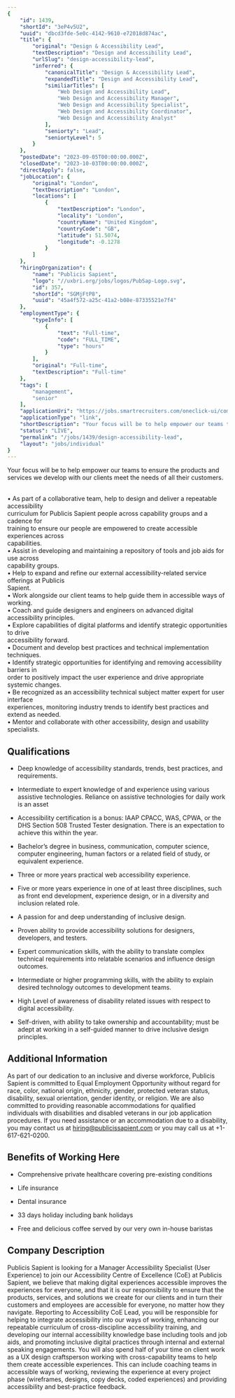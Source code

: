 ```yaml
---
{
	"id": 1439,
	"shortId": "3eP4v5U2",
	"uuid": "dbcd3fde-5e0c-4142-9610-e72018d874ac",
	"title": {
		"original": "Design & Accessibility Lead",
		"textDescription": "Design and Accessibility Lead",
		"urlSlug": "design-accessibility-lead",
		"inferred": {
			"canonicalTitle": "Design & Accessibility Lead",
			"expandedTitle": "Design and Accessibility Lead",
			"similiarTitles": [
				"Web Design and Accessibility Lead",
				"Web Design and Accessibility Manager",
				"Web Design and Accessibility Specialist",
				"Web Design and Accessibility Coordinator",
				"Web Design and Accessibility Analyst"
			],
			"seniorty": "Lead",
			"seniortyLevel": 5
		}
	},
	"postedDate": "2023-09-05T00:00:00.000Z",
	"closedDate": "2023-10-03T00:00:00.000Z",
	"directApply": false,
	"jobLocation": {
		"original": "London",
		"textDescription": "London",
		"locations": [
			{
				"textDescription": "London",
				"locality": "London",
				"countryName": "United Kingdom",
				"countryCode": "GB",
				"latitude": 51.5074,
				"longitude": -0.1278
			}
		]
	},
	"hiringOrganization": {
		"name": "Publicis Sapient",
		"logo": "//uxbri.org/jobs/logos/PubSap-Logo.svg",
		"id": 357,
		"shortId": "SGMjFtP8",
		"uuid": "45a4f572-a25c-41a2-b08e-87335521e7f4"
	},
	"employmentType": {
		"typeInfo": [
			{
				"text": "Full-time",
				"code": "FULL_TIME",
				"type": "hours"
			}
		],
		"original": "Full-time",
		"textDescription": "Full-time"
	},
	"tags": [
		"management",
		"senior"
	],
	"applicationUri": "https://jobs.smartrecruiters.com/oneclick-ui/company/PublicisGroupe/publication/d3d1c844-dfad-4727-bd35-6cd9dd85ff92?dcr_ci=PublicisGroupe&sid=7f145844-ea0a-4410-ad29-8817046c8055&_ga=2.116193475.477937373.1693905898-1628338350.1693905898",
	"applicationType": "link",
	"shortDescription": "Your focus will be to help empower our teams to ensure the products and services we develop with our clients meet the needs of all their customers. • As part of a collaborative team, help to design",
	"status": "LIVE",
	"permalink": "/jobs/1439/design-accessibility-lead",
	"layout": "jobs/individual"
}
---
```

<p>Your focus will be to help empower our teams to ensure the products and services we develop with our clients meet the needs of all their customers.</p><p><br>• As part of a collaborative team, help to design and deliver a repeatable accessibility<br>curriculum for Publicis Sapient people across capability groups and a cadence for<br>training to ensure our people are empowered to create accessible experiences across<br>capabilities.<br>• Assist in developing and maintaining a repository of tools and job aids for use across<br>capability groups.<br>• Help to expand and refine our external accessibility-related service offerings at Publicis<br>Sapient.<br>• Work alongside our client teams to help guide them in accessible ways of working.<br>• Coach and guide designers and engineers on advanced digital accessibility principles.<br>• Explore capabilities of digital platforms and identify strategic opportunities to drive<br>accessibility forward.<br>• Document and develop best practices and technical implementation techniques.<br>• Identify strategic opportunities for identifying and removing accessibility barriers in<br>order to positively impact the user experience and drive appropriate systemic changes.<br>• Be recognized as an accessibility technical subject matter expert for user interface<br>experiences, monitoring industry trends to identify best practices and extend as needed.<br>• Mentor and collaborate with other accessibility, design and usability specialists.</p><h2>Qualifications</h2><ul><li><p>Deep knowledge of accessibility standards, trends, best practices, and requirements.</p></li><li><p>Intermediate to expert knowledge of and experience using various assistive technologies. Reliance on assistive technologies for daily work is an asset</p></li><li><p>Accessibility certification is a bonus: IAAP CPACC, WAS, CPWA, or the DHS Section 508 Trusted Tester designation. There is an expectation to achieve this within the year.</p></li><li><p>Bachelor’s degree in business, communication, computer science, computer engineering, human factors or a related field of study, or equivalent experience.</p></li><li><p>Three or more years practical web accessibility experience.</p></li><li><p>Five or more years experience in one of at least three disciplines, such as front end development, experience design, or in a diversity and inclusion related role.</p></li><li><p>A passion for and deep understanding of inclusive design.</p></li><li><p>Proven ability to provide accessibility solutions for designers, developers, and testers.</p></li><li><p>Expert communication skills, with the ability to translate complex technical requirements into relatable scenarios and influence design outcomes.</p></li><li><p>Intermediate or higher programming skills, with the ability to explain desired technology outcomes to development teams.</p></li><li><p>High Level of awareness of disability related issues with respect to digital accessibility.</p></li><li><p>Self-driven, with ability to take ownership and accountability; must be adept at working in a self-guided manner to drive inclusive design principles.</p></li></ul><h2>Additional Information</h2><p>As part of our dedication to an inclusive and diverse workforce, Publicis Sapient is committed to Equal Employment Opportunity without regard for race, color, national origin, ethnicity, gender, protected veteran status, disability, sexual orientation, gender identity, or religion. We are also committed to providing reasonable accommodations for qualified individuals with disabilities and disabled veterans in our job application procedures. If you need assistance or an accommodation due to a disability, you may contact us at <a target="_blank" rel="noopener noreferrer nofollow" href="mailto:hiring@publicissapient.com">hiring@publicissapient.com</a> or you may call us at +1-617-621-0200.</p><h2>Benefits of Working Here</h2><ul><li><p>Comprehensive private healthcare covering pre-existing conditions</p></li><li><p>Life insurance</p></li><li><p>Dental insurance</p></li><li><p>33 days holiday including bank holidays</p></li><li><p>Free and delicious coffee served by our very own in-house baristas</p></li></ul><h2>Company Description</h2><p>Publicis Sapient is looking for a Manager Accessibility Specialist (User Experience) to join our Accessibility Centre of Excellence (CoE) at Publicis Sapient, we believe that making digital experiences accessible improves the experiences for everyone, and that it is our responsibility to ensure that the products, services, and solutions we create for our clients and in turn their customers and employees are accessible for everyone, no matter how they navigate. Reporting to Accessibility CoE Lead, you will be responsible for helping to integrate accessibility into our ways of working, enhancing our repeatable curriculum of cross-discipline accessibility training, and developing our internal accessibility knowledge base including tools and job aids, and promoting inclusive digital practices through internal and external speaking engagements. You will also spend half of your time on client work as a UX design craftsperson working with cross-capability teams to help them create accessible experiences. This can include coaching teams in accessible ways of working, reviewing the experience at every project phase (wireframes, designs, copy decks, coded experiences) and providing accessibility and best-practice feedback.</p>
